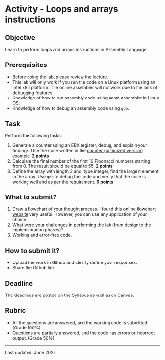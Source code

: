 # Activity - Loops and arrays instructions

## Objective

Learn to perform loops and arrays instructions in Assembly Language.

## Prerequisites

- Before doing the lab, please review the lecture.
- This lab will only work if you run the code on a Linux platform using an Intel x86 platform. The online assembler will not work due to the lack of debugging features.
- Knowledge of how to run assembly code using nasm assembler in Linux OS.
- Knowledge of how to debug an assembly code using `gdb`.

## Task

Perform the following tasks:

1. Generate a counter using an EBX register, debug, and explain your findings. Use the code written in the  [counter (optimized version) example](https://htmlpreview.github.io/?https://github.com/d-khan/assembly/blob/main/loops-arrays/Lecture.html).  **2 points**
2. Calculate the final number of the first 10 Fibonacci numbers starting from 0. The result should be equal to 55. **2 points**
3. Define the array with length 3 and, type integer, find the largest element in the array. Use `gdb` to debug the code and verify that the code is working well and as per the requirement. **6 points**

## What to submit?

1. Draw a flowchart of your thought process. I found this [online flowchart website](http://www.draw.io/) very useful. However, you can use any application of your choice.
2. What were your challenges in performing the lab (from design to the implementation phases)?
3. Working and error-free code.

## How to submit it?

- Upload the work in Github and clearly define your responses.
- Share the Github link.

## Deadline

The deadlines are posted on the Syllabus as well as on Canvas.

## Rubric

- All the questions are answered, and the working code is submitted. (Grade 100%)
- Questions are partially answered, and the code has errors or incorrect output. (Grade 50%)

------

Last updated: June 2025
